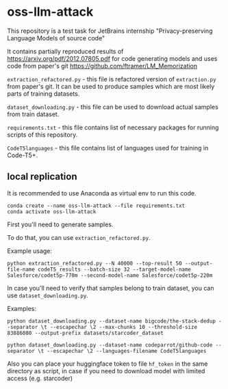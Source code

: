 # oss-llm-attack
This repository is a test task for JetBrains internship "Privacy-preserving Language Models of source code"

It contains partially reproduced results of https://arxiv.org/pdf/2012.07805.pdf for code generating models and uses code from paper's git https://github.com/ftramer/LM_Memorization 

`extraction_refactored.py` - this file is refactored version of `extraction.py` from paper's git. It can be used to produce samples which are most likely parts of training datasets.

`dataset_downloading.py` - this file can be used to download actual samples from train dataset.

`requirements.txt` - this file contains list of necessary packages for running scripts of this repository.

`CodeT5languages` - this file contains list of languages used for training in Code-T5+.

## local replication
It is recommended to use Anaconda as virtual env to run this code.
```
conda create --name oss-llm-attack --file requirements.txt
conda activate oss-llm-attack
```

First you'll need to generate samples. 

To do that, you can use `extraction_refactored.py`.

Example usage:

```
python extraction_refactored.py --N 40000 --top-result 50 --output-file-name codeT5_results --batch-size 32 --target-model-name Salesforce/codet5p-770m --second-model-name Salesforce/codet5p-220m
```

In case you'll need to verify that samples belong to train dataset, you can use `dataset_downloading.py`.

Examples:

```
python dataset_downloading.py --dataset-name bigcode/the-stack-dedup --separator \t --escapechar \2 --max-chunks 10 --threshold-size 83886080 --output-prefix datasets/starcoder_dataset

python dataset_downloading.py --dataset-name codeparrot/github-code --separator \t --escapechar \2 --languages-filename CodeT5languages
```

Also you can place your huggingface token to file `hf_token` in the same directory as script, in case if you need to download model with limited access (e.g. starcoder)
